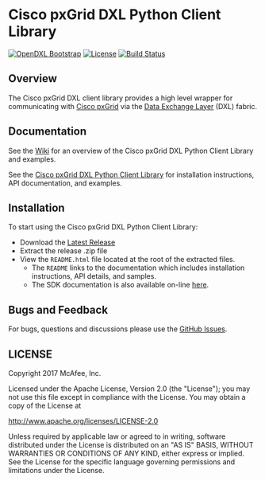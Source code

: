 # Cisco pxGrid DXL Python Client Library
[![OpenDXL Bootstrap](https://img.shields.io/badge/Built%20With-OpenDXL%20Bootstrap-blue.svg)](https://github.com/opendxl/opendxl-bootstrap-python)
[![License](https://img.shields.io/badge/License-Apache%202.0-blue.svg)](https://opensource.org/licenses/Apache-2.0)
[![Build Status](https://travis-ci.org/opendxl/opendxl-pxgrid-client-python.png?branch=master)](https://travis-ci.org/opendxl/opendxl-pxgrid-client-python)

## Overview

The Cisco pxGrid DXL client library provides a high level wrapper for
communicating with
[Cisco pxGrid](https://www.cisco.com/c/en/us/products/security/pxgrid.html)
via the
[Data Exchange Layer](http://www.mcafee.com/us/solutions/data-exchange-layer.aspx) (DXL)
fabric.

## Documentation

See the [Wiki](https://github.com/opendxl/opendxl-pxgrid-client-python/wiki)
for an overview of the Cisco pxGrid DXL Python Client Library and examples.

See the
[Cisco pxGrid DXL Python Client Library](https://opendxl.github.io/opendxl-pxgrid-client-python/pydoc)
for installation instructions, API documentation, and examples.

## Installation

To start using the Cisco pxGrid DXL Python Client Library:

* Download the [Latest Release](https://github.com/opendxl/opendxl-pxgrid-client-python/releases/latest)
* Extract the release .zip file
* View the `README.html` file located at the root of the extracted files.
  * The `README` links to the documentation which includes installation instructions, API details, and samples.
  * The SDK documentation is also available on-line [here](https://opendxl.github.io/opendxl-pxgrid-client-python/pydoc).

## Bugs and Feedback

For bugs, questions and discussions please use the
[GitHub Issues](https://github.com/opendxl/opendxl-pxgrid-client-python/issues).

## LICENSE

Copyright 2017 McAfee, Inc.

Licensed under the Apache License, Version 2.0 (the "License"); you may not use
this file except in compliance with the License. You may obtain a copy of the
License at

http://www.apache.org/licenses/LICENSE-2.0

Unless required by applicable law or agreed to in writing, software distributed
under the License is distributed on an "AS IS" BASIS, WITHOUT WARRANTIES OR
CONDITIONS OF ANY KIND, either express or implied. See the License for the
specific language governing permissions and limitations under the License.
